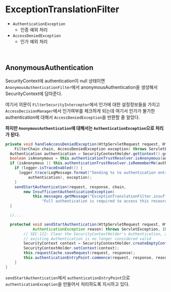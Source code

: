 # ExceptionTranslationFilter

- `AuthenticationException`
  - 인증 예외 처리
- `AccessDeniedException`
  - 인가 예외 처리

<br>

## AnonymousAuthentication

SecurityContext에 authentication이 null 상태이면 `AnonymousAuthenticationFilter`에서 anonymousAuthentication을 생성해서 SecurityContext에 담아준다.

여기서 의문이 `FilterSecurityInterceptor`에서 인가에 대한 설정정보들을 가지고 `AccessDecisionManager`에서 인가여부를 체크하게 되는데 여기서 인가가 불가한 authentication에 대해서 `AccessDeniedException`을 반환할 줄 알았다.

**하지만 `AnonymousAuthentication`에 대해서는 `AuthenticationException`으로 처리가 된다.**

```java
private void handleAccessDeniedException(HttpServletRequest request, HttpServletResponse response,
    FilterChain chain, AccessDeniedException exception) throws ServletException, IOException {
  Authentication authentication = SecurityContextHolder.getContext().getAuthentication();
  boolean isAnonymous = this.authenticationTrustResolver.isAnonymous(authentication);
  if (isAnonymous || this.authenticationTrustResolver.isRememberMe(authentication)) {
    if (logger.isTraceEnabled()) {
      logger.trace(LogMessage.format("Sending %s to authentication entry point since access is denied",
          authentication), exception);
    }
    sendStartAuthentication(request, response, chain,
        new InsufficientAuthenticationException(
            this.messages.getMessage("ExceptionTranslationFilter.insufficientAuthentication",
                "Full authentication is required to access this resource")));
  }

  //...

  protected void sendStartAuthentication(HttpServletRequest request, HttpServletResponse response, FilterChain chain,
			AuthenticationException reason) throws ServletException, IOException {
		// SEC-112: Clear the SecurityContextHolder's Authentication, as the
		// existing Authentication is no longer considered valid
		SecurityContext context = SecurityContextHolder.createEmptyContext();
		SecurityContextHolder.setContext(context);
		this.requestCache.saveRequest(request, response);
		this.authenticationEntryPoint.commence(request, response, reason);
	}
}
```
`sendStartAuthentication`에서 `authenticationEntryPoint`으로 `authenticationException`을 만들어서 처리하도록 지시하고 있다.